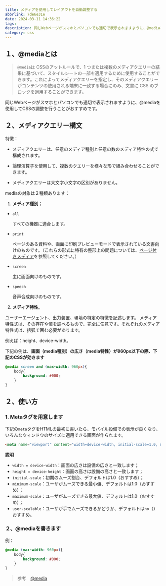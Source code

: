```yaml
---
title: メディアを使用してレイアウトを自動調整する
abbrlink: 7de6e31e
date: 2024-03-11 14:36:22
tags:
description: 同じWebページがスマホとパソコンでも適切で表示されますように、@mediaを使用してCSSの調整を行うことがおすすめです。
category: css
---
```


## １、@mediaとは

> `@media`は CSSのアットルールで、1 つまたは複数のメディアクエリーの結果に基づいて、スタイルシートの一部を適用するために使用することができます。これによってメディアクエリーを指定し、そのメディアクエリーがコンテンツの使用される端末に一致する場合にのみ、文書に CSS のブロックを適用することができます。

同じWebページがスマホとパソコンでも適切で表示されますように、@mediaを使用してCSSの調整を行うことがおすすめです。



## ２、メディアクエリー構文

特徴：

+ メディアクエリーは、任意のメディア種別と任意の数のメディア特性の式で構成されます。

+ 論理演算子を使用して、複数のクエリーを様々な形で組み合わせることができます。

+ メディアクエリーは大文字小文字の区別がありません。

mediaの対象は２種類あります：

1. **メディア種別**；

- `all`

  すべての機器に適合します。

- `print`

  ページのある資料や、画面に印刷プレビューモードで表示されている文書向けのものです。（これらの形式に特有の整形上の問題については、[ページ付きメディア](https://developer.mozilla.org/ja/docs/Web/CSS/CSS_paged_media)を参照してください。）

- `screen`

  主に画面向けのものです。

- `speech`

  音声合成向けのものです。

2. **メディア特性**。

ユーザーエージェント、出力装置、環境の特定の特徴を記述します。 メディア特性式は、その存在や値を調べるもので、完全に任意です。それぞれのメディア特性式は、括弧で囲む必要があります。

例えば：height、device-width。



下記の例は、**画面（media種別）の広さ（media特性）が960px以下の際、下記のCSSが効きます**

```css
@media screen and (max-width: 960px){
    body{
        background: #000;
    }
}
```





## ２、使い方

### 1. Metaタグを用意します

下記の`meta`タグをHTMLの最初に書いたら、モバイル設備での表示が良くなり、いろんなウィンドウのサイズに適用できる画面が作られます。

```HTML
<meta name="viewport" content="width=device-width, initial-scale=1.0, maximum-scale=1.0, user-scalable=no">
```

**説明**

+ `width = device-width`：画面の広さは設備の広さと一致します；
+ `height = device-height`：画面の高さは設備の高さと一致します；
+ `initial-scale`：初期のムーズ割合、デフォルトは1.0（おすすめ）；
+ `minimum-scale`：ユーザがムーズできる最小値、デフォルトは1.0（おすすめ）；
+ `maximum-scale`：ユーザがムーズできる最大値、デフォルトは1.0（おすすめ）；
+ `user-scalable`：ユーザが手でムーズできるかどうか、デフォルトは`no`（）おすすめ。

### ２、@mediaを書きます

例：

```css
@media (max-width: 960px){
    body{
        background: #000;
    }
}
```



> 参考　[@media](https://developer.mozilla.org/en-US/docs/Web/CSS/@media)

